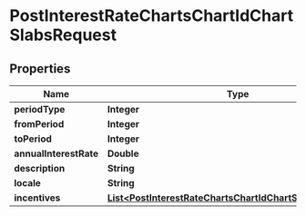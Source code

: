 
# PostInterestRateChartsChartIdChartSlabsRequest

## Properties
Name | Type | Description | Notes
------------ | ------------- | ------------- | -------------
**periodType** | **Integer** |  |  [optional]
**fromPeriod** | **Integer** |  |  [optional]
**toPeriod** | **Integer** |  |  [optional]
**annualInterestRate** | **Double** |  |  [optional]
**description** | **String** |  |  [optional]
**locale** | **String** |  |  [optional]
**incentives** | [**List&lt;PostInterestRateChartsChartIdChartSlabsIncentives&gt;**](PostInterestRateChartsChartIdChartSlabsIncentives.md) |  |  [optional]



